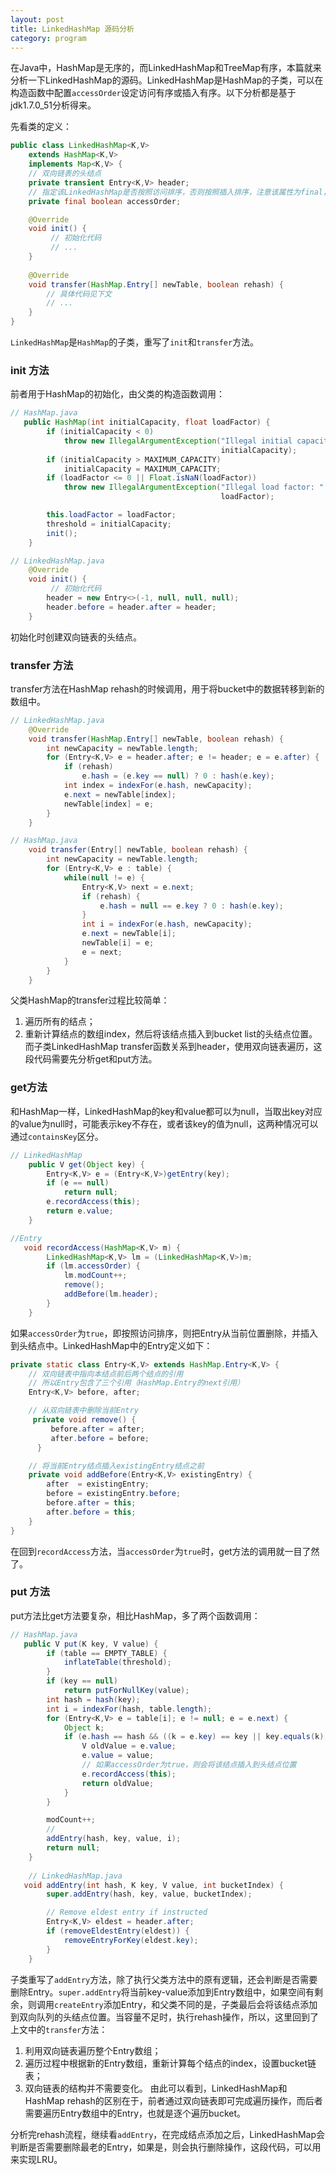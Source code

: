 ```yaml
---
layout: post
title: LinkedHashMap 源码分析
category: program
---
```


在Java中，HashMap是无序的，而LinkedHashMap和TreeMap有序，本篇就来分析一下LinkedHashMap的源码。LinkedHashMap是HashMap的子类，可以在构造函数中配置`accessOrder`设定访问有序或插入有序。以下分析都是基于jdk1.7.0_51分析得来。

先看类的定义：

```java
public class LinkedHashMap<K,V>
    extends HashMap<K,V>
    implements Map<K,V> {
    // 双向链表的头结点
	private transient Entry<K,V> header;
	// 指定该LinkedHashMap是否按照访问排序，否则按照插入排序，注意该属性为final，默认为false
	private final boolean accessOrder;

	@Override
    void init() {
		 // 初始化代码
	     // ... 
    }
    
    @Override
    void transfer(HashMap.Entry[] newTable, boolean rehash) {
	    // 具体代码见下文
        // ...
    }
}
```

`LinkedHashMap`是`HashMap`的子类，重写了`init`和`transfer`方法。

### init 方法
前者用于HashMap的初始化，由父类的构造函数调用：

```java
// HashMap.java
   public HashMap(int initialCapacity, float loadFactor) {
        if (initialCapacity < 0)
            throw new IllegalArgumentException("Illegal initial capacity: " +
                                               initialCapacity);
        if (initialCapacity > MAXIMUM_CAPACITY)
            initialCapacity = MAXIMUM_CAPACITY;
        if (loadFactor <= 0 || Float.isNaN(loadFactor))
            throw new IllegalArgumentException("Illegal load factor: " +
                                               loadFactor);

        this.loadFactor = loadFactor;
        threshold = initialCapacity;
        init();
    }

// LinkedHashMap.java
	@Override
    void init() {
		 // 初始化代码
        header = new Entry<>(-1, null, null, null);
        header.before = header.after = header;
    }
```

初始化时创建双向链表的头结点。

### transfer 方法

transfer方法在HashMap rehash的时候调用，用于将bucket中的数据转移到新的数组中。

```java
// LinkedHashMap.java
    @Override
    void transfer(HashMap.Entry[] newTable, boolean rehash) {
        int newCapacity = newTable.length;
        for (Entry<K,V> e = header.after; e != header; e = e.after) {
            if (rehash)
                e.hash = (e.key == null) ? 0 : hash(e.key);
            int index = indexFor(e.hash, newCapacity);
            e.next = newTable[index];
            newTable[index] = e;
        }
    }

// HashMap.java
    void transfer(Entry[] newTable, boolean rehash) {
        int newCapacity = newTable.length;
        for (Entry<K,V> e : table) {
            while(null != e) {
                Entry<K,V> next = e.next;
                if (rehash) {
                    e.hash = null == e.key ? 0 : hash(e.key);
                }
                int i = indexFor(e.hash, newCapacity);
                e.next = newTable[i];
                newTable[i] = e;
                e = next;
            }
        }
    }
```

父类HashMap的transfer过程比较简单：
1. 遍历所有的结点；
2. 重新计算结点的数组index，然后将该结点插入到bucket list的头结点位置。
而子类LinkedHashMap transfer函数关系到header，使用双向链表遍历，这段代码需要先分析get和put方法。

### get方法

和HashMap一样，LinkedHashMap的key和value都可以为null，当取出key对应的value为null时，可能表示key不存在，或者该key的值为null，这两种情况可以通过`containsKey`区分。

```java
// LinkedHashMap
    public V get(Object key) {
        Entry<K,V> e = (Entry<K,V>)getEntry(key);
        if (e == null)
            return null;
        e.recordAccess(this);
        return e.value;
    }

//Entry
   void recordAccess(HashMap<K,V> m) {
        LinkedHashMap<K,V> lm = (LinkedHashMap<K,V>)m;
        if (lm.accessOrder) {
            lm.modCount++;
            remove();
            addBefore(lm.header);
        }
    }
```

如果`accessOrder`为`true`，即按照访问排序，则把Entry从当前位置删除，并插入到头结点中。LinkedHashMap中的Entry定义如下：

```java
private static class Entry<K,V> extends HashMap.Entry<K,V> {
	// 双向链表中指向本结点前后两个结点的引用
	// 所以Entry包含了三个引用（HashMap.Entry的next引用）
	Entry<K,V> before, after;

	// 从双向链表中删除当前Entry
	 private void remove() {
	     before.after = after;
         after.before = before;
	  }

	// 将当前Entry结点插入existingEntry结点之前
	private void addBefore(Entry<K,V> existingEntry) {
        after  = existingEntry;
        before = existingEntry.before;
        before.after = this;
        after.before = this;
    }
}
```

在回到`recordAccess`方法，当`accessOrder`为`true`时，get方法的调用就一目了然了。

### put 方法

put方法比get方法要复杂，相比HashMap，多了两个函数调用：

```java
// HashMap.java
   public V put(K key, V value) {
        if (table == EMPTY_TABLE) {
            inflateTable(threshold);
        }
        if (key == null)
            return putForNullKey(value);
        int hash = hash(key);
        int i = indexFor(hash, table.length);
        for (Entry<K,V> e = table[i]; e != null; e = e.next) {
            Object k;
            if (e.hash == hash && ((k = e.key) == key || key.equals(k))) {
                V oldValue = e.value;
                e.value = value;
                // 如果accessOrder为true，则会将该结点插入到头结点位置
                e.recordAccess(this);
                return oldValue;
            }
        }

        modCount++;
        // 
        addEntry(hash, key, value, i);
        return null;
    }
    
    // LinkedHashMap.java
   void addEntry(int hash, K key, V value, int bucketIndex) {
        super.addEntry(hash, key, value, bucketIndex);

        // Remove eldest entry if instructed
        Entry<K,V> eldest = header.after;
        if (removeEldestEntry(eldest)) {
            removeEntryForKey(eldest.key);
        }
    }
```

子类重写了`addEntry`方法，除了执行父类方法中的原有逻辑，还会判断是否需要删除Entry。`super.addEntry`将当前key-value添加到Entry数组中，如果空间有剩余，则调用`createEntry`添加Entry，和父类不同的是，子类最后会将该结点添加到双向队列的头结点位置。当容量不足时，执行rehash操作，所以，这里回到了上文中的`transfer`方法：
1. 利用双向链表遍历整个Entry数组；
2. 遍历过程中根据新的Entry数组，重新计算每个结点的index，设置bucket链表；
3. 双向链表的结构并不需要变化。
由此可以看到，LinkedHashMap和HashMap rehash的区别在于，前者通过双向链表即可完成遍历操作，而后者需要遍历Entry数组中的Entry，也就是逐个遍历bucket。

分析完rehash流程，继续看`addEntry`，在完成结点添加之后，LinkedHashMap会判断是否需要删除最老的Entry，如果是，则会执行删除操作，这段代码，可以用来实现LRU。






